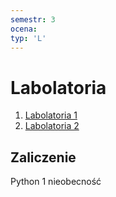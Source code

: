 ```yaml
---
semestr: 3
ocena: 
typ: 'L'
---
```


# Labolatoria
1. [Labolatoria 1](/Notatki/Semestr%203/Podstawy%20przetwarzania%20sygnałów/Labolatoria/Labolatoria%201/Labolatoria%201.md)
2. [Labolatoria 2](Notatki/Semestr%203/Podstawy%20przetwarzania%20sygnałów/Labolatoria/Labolatoria%202/Labolatoria%202.md)

## Zaliczenie
Python
1 nieobecność
